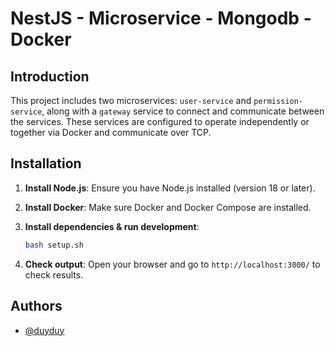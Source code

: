 
# NestJS - Microservice - Mongodb - Docker

## Introduction

This project includes two microservices: `user-service` and `permission-service`, along with a `gateway` service to connect and communicate between the services. These services are configured to operate independently or together via Docker and communicate over TCP.


## Installation

1. **Install Node.js**: Ensure you have Node.js installed (version 18 or later).

2. **Install Docker**: Make sure Docker and Docker Compose are installed.

3. **Install dependencies & run development**:

   ```bash
   bash setup.sh
   ```

4. **Check output**: Open your browser and go to `http://localhost:3000/` to check results.

## Authors

- [@duyduy](https://www.github.com/duydzht)